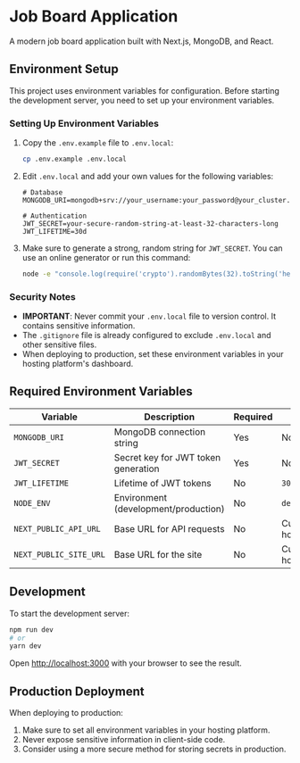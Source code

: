 # Job Board Application

A modern job board application built with Next.js, MongoDB, and React.

## Environment Setup

This project uses environment variables for configuration. Before starting the development server, you need to set up your environment variables.

### Setting Up Environment Variables

1. Copy the `.env.example` file to `.env.local`:
   ```bash
   cp .env.example .env.local
   ```

2. Edit `.env.local` and add your own values for the following variables:
   ```
   # Database
   MONGODB_URI=mongodb+srv://your_username:your_password@your_cluster.mongodb.net/your_database

   # Authentication
   JWT_SECRET=your-secure-random-string-at-least-32-characters-long
   JWT_LIFETIME=30d
   ```

3. Make sure to generate a strong, random string for `JWT_SECRET`. You can use an online generator or run this command:
   ```bash
   node -e "console.log(require('crypto').randomBytes(32).toString('hex'))"
   ```

### Security Notes

- **IMPORTANT**: Never commit your `.env.local` file to version control. It contains sensitive information.
- The `.gitignore` file is already configured to exclude `.env.local` and other sensitive files.
- When deploying to production, set these environment variables in your hosting platform's dashboard.

## Required Environment Variables

| Variable | Description | Required | Default |
|----------|-------------|----------|---------|
| `MONGODB_URI` | MongoDB connection string | Yes | None |
| `JWT_SECRET` | Secret key for JWT token generation | Yes | None |
| `JWT_LIFETIME` | Lifetime of JWT tokens | No | `30d` |
| `NODE_ENV` | Environment (development/production) | No | `development` |
| `NEXT_PUBLIC_API_URL` | Base URL for API requests | No | Current host |
| `NEXT_PUBLIC_SITE_URL` | Base URL for the site | No | Current host |

## Development

To start the development server:

```bash
npm run dev
# or
yarn dev
```

Open [http://localhost:3000](http://localhost:3000) with your browser to see the result.

## Production Deployment

When deploying to production:

1. Make sure to set all environment variables in your hosting platform.
2. Never expose sensitive information in client-side code.
3. Consider using a more secure method for storing secrets in production.
